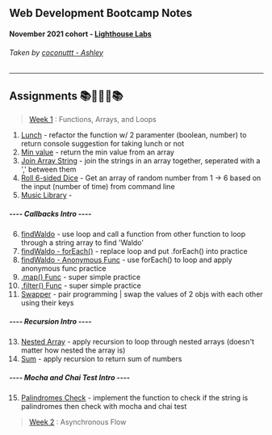 ## Web Development Bootcamp Notes
#### November 2021 cohort - [Lighthouse Labs](https://www.lighthouselabs.ca/en/web-development-bootcamp) 
###### Taken by [coconuttt - Ashley](https://github.com/tripleboba)
---
## Assignments 📚🙇🏻‍♀️📚
> [Week 1](/Week_1) :
> Functions, Arrays, and Loops
1. [Lunch](/Week_1/Day_1/lunch_assignment.js) - refactor the function w/ 2 paramenter (boolean, number) to return console suggestion for taking lunch or not
2. [Min value](/Week_1/Day_2/min.js) - return the min value from an array
3. [Join Array String](/Week_1/Day_2/joinList.js) - join the strings in an array together, seperated with a ',' between them
4. [Roll 6-sided Dice](/Week_1/Day_2/dice-roller.js) - Get an array of random number from 1 -> 6 based on the input (number of time) from command line
5. [Music Library](/Week_1/Day_3/musicLibrary.js) - 

##### ---- Callbacks Intro ----
6. [findWaldo](/Week_1/Day_4/findWaldo.js) - use loop and call a function from other function to loop through a string array to find 'Waldo'
7. [findWaldo - forEach()](/Week_1/Day_4/findWaldoForEach.js) - replace loop and put .forEach() into practice
8. [findWaldo - Anonymous Func](/Week_1/Day_4/findWaldoAnonymouse.js) - use forEach() to loop and apply anonymous func practice
9. [.map() Func](/Week_1/Day_4/mapTest.js) - super simple practice
10. [.filter() Func](/Week_1/Day_4/passingGrades.js) - super simple practice
11. [Swapper](/Week_1/Day_4/swapper.js) - pair programming | swap the values of 2 objs with each other using their keys

##### ---- Recursion Intro ----
13. [Nested Array](/Week_1/Day_4/nested_array_recursion.js) - apply recursion to loop through nested arrays (doesn't matter how nested the array is)
14. [Sum](/Week_1/Day_4/sum_recursive.js) - apply recursion to return sum of numbers

##### ---- Mocha and Chai Test Intro ----
15. [Palindromes Check](/Week_1/Day_5/web-js-palindromes/lib/palindromes.js) - implement the function to check if the string is palindromes then check with mocha and chai test

> [Week 2](/Week_2) : 
> Asynchronous Flow
